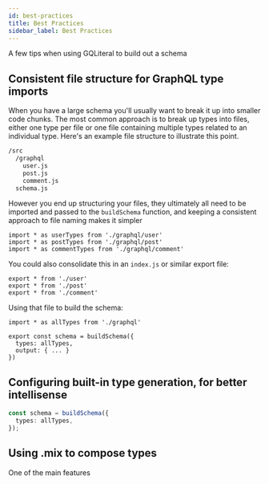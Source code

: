 ```yaml
---
id: best-practices
title: Best Practices
sidebar_label: Best Practices
---
```


A few tips when using GQLiteral to build out a schema

## Consistent file structure for GraphQL type imports

When you have a large schema you'll usually want to break it up into smaller
code chunks. The most common approach is to break up types into files, either one type per file or one file containing multiple types related to an individual type. Here's an example file structure to illustrate this point.

```sh
/src
  /graphql
    user.js
    post.js
    comment.js
  schema.js
```

However you end up structuring your files, they ultimately all need to be imported and passed to the `buildSchema` function, and keeping a consistent approach to file naming makes it simpler

```
import * as userTypes from './graphql/user'
import * as postTypes from './graphql/post'
import * as commentTypes from './graphql/comment'
```

You could also consolidate this in an `index.js` or similar export file:

```
export * from './user'
export * from './post'
export * from './comment'
```

Using that file to build the schema:

```
import * as allTypes from './graphql'

export const schema = buildSchema({
  types: allTypes,
  output: { ... }
})
```

## Configuring built-in type generation, for better intellisense

```ts
const schema = buildSchema({
  types: allTypes,
});
```

## Using .mix to compose types

One of the main features
